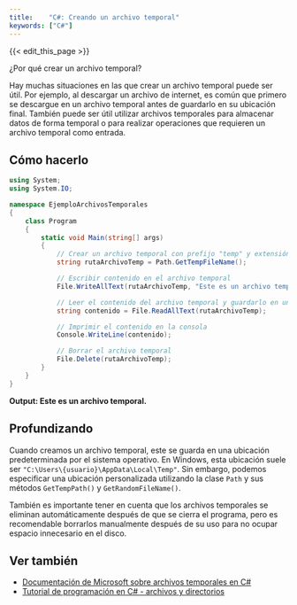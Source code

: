 ```yaml
---
title:    "C#: Creando un archivo temporal"
keywords: ["C#"]
---
```


{{< edit_this_page >}}

¿Por qué crear un archivo temporal?

Hay muchas situaciones en las que crear un archivo temporal puede ser útil. Por ejemplo, al descargar un archivo de internet, es común que primero se descargue en un archivo temporal antes de guardarlo en su ubicación final. También puede ser útil utilizar archivos temporales para almacenar datos de forma temporal o para realizar operaciones que requieren un archivo temporal como entrada.

## Cómo hacerlo

```C#
using System;
using System.IO;

namespace EjemploArchivosTemporales
{
    class Program
    {
        static void Main(string[] args)
        {
            // Crear un archivo temporal con prefijo "temp" y extensión ".txt"
            string rutaArchivoTemp = Path.GetTempFileName();

            // Escribir contenido en el archivo temporal
            File.WriteAllText(rutaArchivoTemp, "Este es un archivo temporal.");

            // Leer el contenido del archivo temporal y guardarlo en una variable
            string contenido = File.ReadAllText(rutaArchivoTemp);

            // Imprimir el contenido en la consola
            Console.WriteLine(contenido);

            // Borrar el archivo temporal
            File.Delete(rutaArchivoTemp);
        }
    }
}
```

**Output: Este es un archivo temporal.**

## Profundizando

Cuando creamos un archivo temporal, este se guarda en una ubicación predeterminada por el sistema operativo. En Windows, esta ubicación suele ser `"C:\Users\{usuario}\AppData\Local\Temp"`. Sin embargo, podemos especificar una ubicación personalizada utilizando la clase `Path` y sus métodos `GetTempPath()` y `GetRandomFileName()`.

También es importante tener en cuenta que los archivos temporales se eliminan automáticamente después de que se cierra el programa, pero es recomendable borrarlos manualmente después de su uso para no ocupar espacio innecesario en el disco.

## Ver también

- [Documentación de Microsoft sobre archivos temporales en C#](https://docs.microsoft.com/es-es/dotnet/api/system.io.path.gettempfilename)
- [Tutorial de programación en C# - archivos y directorios](https://docs.microsoft.com/es-es/dotnet/csharp/programming-guide/file-system/)